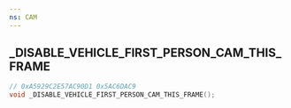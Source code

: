 ```yaml
---
ns: CAM
---
```

## _DISABLE_VEHICLE_FIRST_PERSON_CAM_THIS_FRAME

```c
// 0xA5929C2E57AC90D1 0x5AC6DAC9
void _DISABLE_VEHICLE_FIRST_PERSON_CAM_THIS_FRAME();
```

